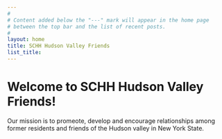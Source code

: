 ```yaml
---
#
# Content added below the "---" mark will appear in the home page
# between the top bar and the list of recent posts.
#
layout: home
title: SCHH Hudson Valley Friends
list_title: 
---
```


# Welcome to SCHH Hudson Valley Friends!

Our mission is to promeote, develop and encourage relationships among former residents and friends of the Hudson valley in New York State.


